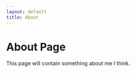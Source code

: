```yaml
---
layout: default
title: About
---
```

# About Page

This page will contain something about me I think.
